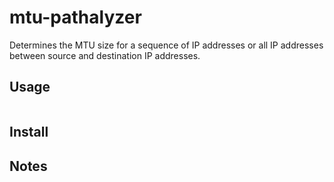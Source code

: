 # mtu-pathalyzer
Determines the MTU size for a sequence of IP addresses or all IP addresses between source and destination IP addresses.

## Usage

```bash
```

## Install

## Notes
